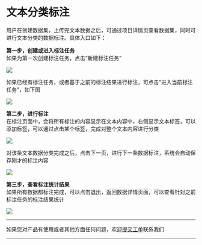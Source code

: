 # 文本分类标注

用户在创建数据集，上传完文本数据之后，可通过项目详情页查看数据集，同时可进行文本分类的数据标注。具体入口如下：  

**第一步，创建或进入标注任务**  
如果为第一次创建标注任务，点击“新建标注任务”


![](http://storage.jd.com/doc-image/NeuFoundry-AIOT/8.1.4/8.1.4.2/8.1.4.2.2/8.1.4.2.2.1/1.png)

如果已经有标注任务，或者基于之前的标注结果进行标注，可点击“进入当前标注任务”，如下图

![](http://storage.jd.com/doc-image/NeuFoundry-AIOT/8.1.4/8.1.4.2/8.1.4.2.2/8.1.4.2.2.1/2.png)

**第二步，进行标注**  
在标注页面中，会将所有标注的内容显示在文本内容中，右侧显示文本标签，可以添加标签，可以通过点击某个标签，完成对整个文本内容进行分类

![](http://storage.jd.com/doc-image/NeuFoundry-AIOT/8.1.4/8.1.4.2/8.1.4.2.2/8.1.4.2.2.1/3.png)

对该条文本数据分类完成之后，点击下一页，进行下一条数据标注，系统会自动保存刚才的标注内容

![](http://storage.jd.com/doc-image/NeuFoundry-AIOT/8.1.4/8.1.4.2/8.1.4.2.2/8.1.4.2.2.1/4.png)

**第三步，查看标注统计结果**  
如果所有数据都标注完成，可以点击退出，返回数据详情页面，可以查看针对之前标注任务的标注结果统计

![](http://storage.jd.com/doc-image/NeuFoundry-AIOT/8.1.4/8.1.4.2/8.1.4.2.2/8.1.4.2.2.1/5.png)



---

如果您对产品有使用或者其他方面任何问题，欢迎[提交工单](http://neuhub.jd.com/workorder/init/2/NeuFoundry%E7%A5%9E%E9%93%B8%E5%B9%B3%E5%8F%B0)联系我们

---